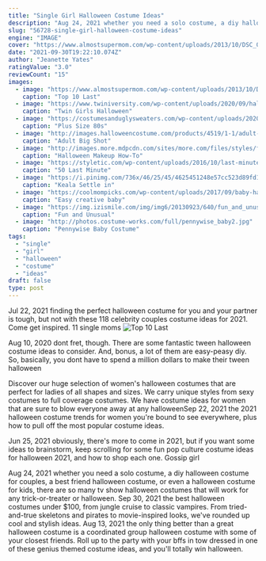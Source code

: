 ```yaml
---
title: "Single Girl Halloween Costume Ideas"
description: "Aug 24, 2021 whether you need a solo costume, a diy halloween costume for couples, a best friend halloween costume, or even a halloween costume for kids, there are so many tv show halloween costumes that will work for any trick-or-treater or halloween"
slug: "56728-single-girl-halloween-costume-ideas"
engine: "IMAGE"
cover: "https://www.almostsupermom.com/wp-content/uploads/2013/10/DSC_00151-e1395537389422-679x1024.jpg"
date: "2021-09-30T19:22:10.074Z"
author: "Jeanette Yates"
ratingValue: "3.0"
reviewCount: "15"
images:
  - image: "https://www.almostsupermom.com/wp-content/uploads/2013/10/DSC_00151-e1395537389422-679x1024.jpg"
    caption: "Top 10 Last"
  - image: "https://www.twiniversity.com/wp-content/uploads/2020/09/halloween-girls-16.jpg"
    caption: "Twin Girls Halloween"
  - image: "https://costumesanduglysweaters.com/wp-content/uploads/2020/11/Plus-Size-80s-Valley-Girl-Womens-Costume-Exclusive-2.jpg"
    caption: "Plus Size 80s"
  - image: "http://images.halloweencostume.com/products/4519/1-1/adult-big-shot-scot-costume.jpg"
    caption: "Adult Big Shot"
  - image: "http://images.more.mdpcdn.com/sites/more.com/files/styles/facebook_og_image/public/living-doll_0.jpg"
    caption: "Halloween Makeup How-To"
  - image: "https://styletic.com/wp-content/uploads/2016/10/last-minute-halloween-costumes/7-last-minute-halloween-costume-ideas.jpg"
    caption: "50 Last Minute"
  - image: "https://i.pinimg.com/736x/46/25/45/4625451248e57cc523d89fd1fb0b1486.jpg"
    caption: "Keala Settle in"
  - image: "https://coolmompicks.com/wp-content/uploads/2017/09/baby-halloween-costumes-onesie-flower-your-wish-cake.jpg"
    caption: "Easy creative baby"
  - image: "https://img.izismile.com/img/img6/20130923/640/fun_and_unusual_halloween_costumes_for_two_people_640_24.jpg"
    caption: "Fun and Unusual"
  - image: "http://photos.costume-works.com/full/pennywise_baby2.jpg"
    caption: "Pennywise Baby Costume"
tags:
  - "single"
  - "girl"
  - "halloween"
  - "costume"
  - "ideas"
draft: false
type: post
---
```


Jul 22, 2021 finding the perfect halloween costume for you and your partner is tough, but not with these 118 celebrity couples costume ideas for 2021. Come get inspired.  11 single moms
![Top 10 Last](https://www.almostsupermom.com/wp-content/uploads/2013/10/DSC_00151-e1395537389422-679x1024.jpg "Top 10 Last")

Aug 10, 2020 dont fret, though. There are some fantastic tween halloween costume ideas to consider. And, bonus, a lot of them are easy-peasy diy. So, basically, you dont have to spend a million dollars to make their tween halloween
<!--inArticleAds-->

<!--galleryOne-->

Discover our huge selection of women's halloween costumes that are perfect for ladies of all shapes and sizes. We carry unique styles from sexy costumes to full coverage costumes. We have costume ideas for women that are sure to blow everyone away at any halloweenSep 22, 2021 the 2021 halloween costume trends for women you're bound to see everywhere, plus how to pull off the most popular costume ideas.
<!--inArticleAds-->

<!--galleryTwo-->

Jun 25, 2021 obviously, there's more to come in 2021, but if you want some ideas to brainstorm, keep scrolling for some fun pop culture costume ideas for halloween 2021, and how to shop each one. Gossip girl
<!--galleryThree-->

Aug 24, 2021 whether you need a solo costume, a diy halloween costume for couples, a best friend halloween costume, or even a halloween costume for kids, there are so many tv show halloween costumes that will work for any trick-or-treater or halloween. Sep 30, 2021 the best halloween costumes under $100, from jungle cruise to classic vampires. From tried-and-true skeletons and pirates to movie-inspired looks, we've rounded up cool and stylish ideas. Aug 13, 2021 the only thing better than a great halloween costume is a coordinated group halloween costume with some of your closest friends. Roll up to the party with your bffs in tow dressed in one of these genius themed costume ideas, and you'll totally win halloween.